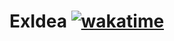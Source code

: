 # ExIdea [![wakatime](https://wakatime.com/badge/user/9916387b-3072-4cf8-b168-749224fbf493.svg)](https://wakatime.com/@9916387b-3072-4cf8-b168-749224fbf493)
